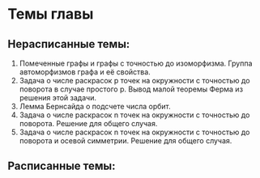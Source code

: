 # Темы главы

## Нерасписанные темы:
1. Помеченные графы и графы с точностью до изоморфизма. Группа автоморфизмов графа и её свойства.
2. Задача о числе раскрасок p точек на окружности с точностью до поворота в случае простого p. Вывод малой теоремы Ферма из решения этой задачи.
3. Лемма Бернсайда о подсчете числа орбит.
4. Задача о числе раскрасок n точек на окружности с точностью до поворота. Решение для общего случая.
5. Задача о числе раскрасок n точек на окружности с точностью до поворота и осевой симметрии. Решение для общего случая.

## Расписанные темы:
